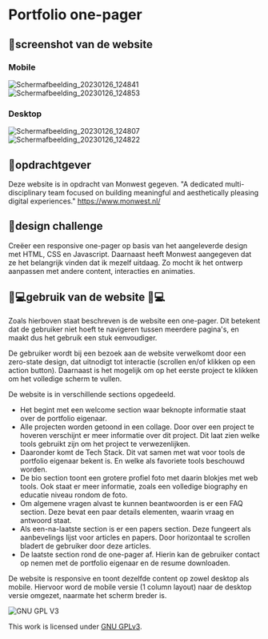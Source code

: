 # Portfolio one-pager
<!-- Geef je project een titel en schrijf in één zin wat het is -->

## 📸screenshot van de website

### Mobile

![Schermafbeelding_20230126_124841](https://user-images.githubusercontent.com/112861614/214828288-f8fae980-b518-42bb-a221-5367629b48c0.png)
![Schermafbeelding_20230126_124853](https://user-images.githubusercontent.com/112861614/214828293-f09b2d91-cc23-407f-9c4e-a7a370a59a03.png)

### Desktop

![Schermafbeelding_20230126_124807](https://user-images.githubusercontent.com/112861614/214828306-4f63d134-b0aa-4a96-a984-d42bf6c84219.png)
![Schermafbeelding_20230126_124822](https://user-images.githubusercontent.com/112861614/214828322-85ddfcd3-d95c-450c-9a60-49ffe26e76f3.png)

<!-- ## 📚inhoudsopgave
- [Opdrachtgever](https://github.com/tom-2810/the-startup-responsive-interactieve-website#opdrachtgever)
- [Design Challenge](https://github.com/tom-2810/the-startup-responsive-interactieve-website#design-challenge)
- [Gebruik van de website](https://github.com/tom-2810/the-startup-responsive-interactieve-website#gebruik-van-de-website)
- [Checklist](https://github.com/tom-2810/the-startup-responsive-interactieve-website#checklist)
- [Kenmerken](https://github.com/tom-2810/the-startup-responsive-interactieve-website#kenmerken) -->

## 💼opdrachtgever
Deze website is in opdracht van Monwest gegeven. 
"A dedicated multi-disciplinary team focused on building meaningful and aesthetically pleasing digital experiences."
https://www.monwest.nl/

## 🚀design challenge
Creëer een responsive one-pager op basis van het aangeleverde design met HTML, CSS en Javascript.
Daarnaast heeft Monwest aangegeven dat ze het belangrijk vinden dat ik mezelf uitdaag.
Zo mocht ik het ontwerp aanpassen met andere content, interacties en animaties.

## 👩💻gebruik van de website 📱💻
Zoals hierboven staat beschreven is de website een one-pager. Dit betekent dat de gebruiker niet hoeft te navigeren tussen meerdere pagina's, en maakt dus het gebruik een stuk eenvoudiger.

De gebruiker wordt bij een bezoek aan de website verwelkomt door een zero-state design, dat uitnodigt tot interactie (scrollen en/of klikken op een action button). Daarnaast is het mogelijk om op het eerste project te klikken om het volledige scherm te vullen.

De website is in verschillende sections opgedeeld. 
- Het begint met een welcome section waar beknopte informatie staat over de portfolio eigenaar. 
- Alle projecten worden getoond in een collage. Door over een project te hoveren verschijnt er meer informatie over dit project. Dit laat zien welke tools gebruikt zijn om het project te verwezenlijken.
- Daaronder komt de Tech Stack. Dit vat samen met wat voor tools de portfolio eigenaar bekent is. En welke als favoriete tools beschouwd worden.
- De bio section toont een grotere profiel foto met daarin blokjes met web tools. Ook staat er meer informatie, zoals een volledige biography en educatie niveau rondom de foto.
- Om algemene vragen alvast te kunnen beantwoorden is er een FAQ section. Deze bevat een paar details elementen, waarin vraag en antwoord staat.
- Als een-na-laatste section is er een papers section. Deze fungeert als aanbevelings lijst voor articles en papers. Door horizontaal te scrollen bladert de gebruiker door deze articles.
- De laatste section rond de one-pager af. Hierin kan de gebruiker contact op nemen met de portfolio eigenaar en de resume downloaden.

De website is responsive en toont dezelfde content op zowel desktop als mobile.
Hiervoor word de mobile versie (1 column layout) naar de desktop versie omgezet, naarmate het scherm breder is.


<!-- ## Beschrijving -->
<!-- In de Beschrijving staat hoe je project er uit ziet, hoe het werkt en wat je er mee kan. -->
<!-- Voeg een mooie poster visual toe 📸 -->
<!-- Voeg een link toe naar Github Pages 🌐-->

<!-- ## Kenmerken -->
<!-- Bij Kenmerken staat welke technieken zijn gebruikt en hoe. Wat is de HTML structuur? Wat zijn de belangrijkste dingen in CSS? Wat is er met JS gedaan en hoe? -->


<!-- ## Licentie -->

![GNU GPL V3](https://www.gnu.org/graphics/gplv3-127x51.png)

This work is licensed under [GNU GPLv3](./LICENSE).
